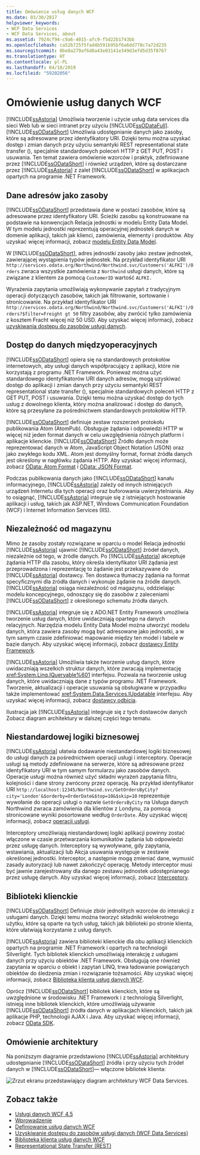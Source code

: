 ```yaml
---
title: Omówienie usług danych WCF
ms.date: 03/30/2017
helpviewer_keywords:
- WCF Data Services
- WCF Data Services, about
ms.assetid: 7924cf94-c9a6-4015-afc9-f5d22b1743bb
ms.openlocfilehash: ca52b725f5fad4b591b95bf6a6dd778c7a72d235
ms.sourcegitcommit: 0be8a279af6d8a43e03141e349d3efd5d35f8767
ms.translationtype: HT
ms.contentlocale: pl-PL
ms.lasthandoff: 04/18/2019
ms.locfileid: "59202056"
---
```

# <a name="wcf-data-services-overview"></a>Omówienie usług danych WCF
[!INCLUDE[ssAstoria](../../../../includes/ssastoria-md.md)] Umożliwia tworzenie i użycie usług data services dla sieci Web lub w sieci intranet przy użyciu [!INCLUDE[ssODataFull](../../../../includes/ssodatafull-md.md)]. [!INCLUDE[ssODataShort](../../../../includes/ssodatashort-md.md)] Umożliwia udostępnianie danych jako zasoby, które są adresowane przez identyfikatory URI. Dzięki temu można uzyskać dostęp i zmian danych przy użyciu semantyki REST representational state transfer (), specjalnie standardowych poleceń HTTP z GET PUT, POST i usuwania. Ten temat zawiera omówienie wzorców i praktyk, zdefiniowane przez [!INCLUDE[ssODataShort](../../../../includes/ssodatashort-md.md)] i również urządzeń, które są dostarczane przez [!INCLUDE[ssAstoria](../../../../includes/ssastoria-md.md)] z zalet [!INCLUDE[ssODataShort](../../../../includes/ssodatashort-md.md)] w aplikacjach opartych na programie .NET Framework.  
  
## <a name="address-data-as-resources"></a>Dane adresów jako zasoby  
 [!INCLUDE[ssODataShort](../../../../includes/ssodatashort-md.md)] przedstawia dane w postaci zasobów, które są adresowane przez identyfikatory URI. Ścieżki zasobu są konstruowane na podstawie na konwencjach Relacja jednostki w modelu Entity Data Model. W tym modelu jednostki reprezentują operacyjnej jednostek danych w domenie aplikacji, takich jak klienci, zamówienia, elementy i produktów. Aby uzyskać więcej informacji, zobacz [modelu Entity Data Model](../../../../docs/framework/data/adonet/entity-data-model.md).  
  
 W [!INCLUDE[ssODataShort](../../../../includes/ssodatashort-md.md)], adres jednostki zasoby jako zestaw jednostek, zawierającej wystąpienia typów jednostek. Na przykład identyfikator URI `http://services.odata.org/Northwind/Northwind.svc/Customers('ALFKI')/Orders` zwraca wszystkie zamówienia z `Northwind` usługi danych, które są związane z klientem za pomocą `CustomerID` wartość `ALFKI.`  
  
 Wyrażenia zapytania umożliwiają wykonywanie zapytań z tradycyjnym operacji dotyczących zasobów, takich jak filtrowanie, sortowanie i stronicowanie. Na przykład identyfikator URI `http://services.odata.org/Northwind/Northwind.svc/Customers('ALFKI')/Orders?$filter=Freight gt 50` filtry zasobów, aby zwrócić tylko zamówienia z kosztem Fracht więcej niż 50 USD. Aby uzyskać więcej informacji, zobacz [uzyskiwania dostępu do zasobów usługi danych](../../../../docs/framework/data/wcf/accessing-data-service-resources-wcf-data-services.md).  
  
## <a name="interoperable-data-access"></a>Dostęp do danych międzyoperacyjnych  
 [!INCLUDE[ssODataShort](../../../../includes/ssodatashort-md.md)] opiera się na standardowych protokołów internetowych, aby usługi danych współpracujący z aplikacji, które nie korzystają z programu .NET Framework. Ponieważ można użyć standardowego identyfikatorów URI danych adresów, mogą uzyskiwać dostęp do aplikacji i zmian danych przy użyciu semantyki REST representational state transfer (), specjalnie standardowych poleceń HTTP z GET PUT, POST i usuwania. Dzięki temu można uzyskać dostęp do tych usług z dowolnego klienta, który można analizować i dostęp do danych, które są przesyłane za pośrednictwem standardowych protokołów HTTP.  
  
 [!INCLUDE[ssODataShort](../../../../includes/ssodatashort-md.md)] definiuje zestaw rozszerzeń protokołu publikowania Atom (AtomPub). Obsługuje żądania i odpowiedzi HTTP w więcej niż jeden format danych w celu uwzględnienia różnych platform i aplikacje klienckie. [!INCLUDE[ssODataShort](../../../../includes/ssodatashort-md.md)] Źródło danych może reprezentować danych w Atom, JavaScript Object Notation (JSON) oraz jako zwykłego kodu XML. Atom jest domyślny format, format źródła danych jest określony w nagłówku żądania HTTP. Aby uzyskać więcej informacji, zobacz [OData: Atom Format](https://go.microsoft.com/fwlink/?LinkID=185794) i [OData: JSON Format](https://go.microsoft.com/fwlink/?LinkID=185795).  
  
 Podczas publikowania danych jako [!INCLUDE[ssODataShort](../../../../includes/ssodatashort-md.md)] kanału informacyjnego, [!INCLUDE[ssAstoria](../../../../includes/ssastoria-md.md)] zależy od innych istniejących urządzeń Internetu dla tych operacji oraz buforowania uwierzytelniania. Aby to osiągnąć, [!INCLUDE[ssAstoria](../../../../includes/ssastoria-md.md)] integruje się z istniejących hostowanie aplikacji i usług, takich jak ASP.NET, Windows Communication Foundation (WCF) i Internet Information Services (IIS).  
  
## <a name="storage-independence"></a>Niezależność od magazynu  
 Mimo że zasoby zostały rozwiązane w oparciu o model Relacja jednostki [!INCLUDE[ssAstoria](../../../../includes/ssastoria-md.md)] ujawnić [!INCLUDE[ssODataShort](../../../../includes/ssodatashort-md.md)] źródeł danych, niezależnie od tego, w źródle danych. Po [!INCLUDE[ssAstoria](../../../../includes/ssastoria-md.md)] akceptuje żądania HTTP dla zasobu, który określa identyfikator URI żądania jest przeprowadzona i reprezentację to żądanie jest przekazywane do [!INCLUDE[ssAstoria](../../../../includes/ssastoria-md.md)] dostawcy. Ten dostawca tłumaczy żądania na format specyficznymi dla źródła danych i wykonuje żądanie na źródle danych. [!INCLUDE[ssAstoria](../../../../includes/ssastoria-md.md)] osiąga niezależność od magazynu, oddzielając modelu koncepcyjnego, odnoszący się do zasobów z zaleceniami [!INCLUDE[ssODataShort](../../../../includes/ssodatashort-md.md)] z określonego schematu źródła danych.  
  
 [!INCLUDE[ssAstoria](../../../../includes/ssastoria-md.md)] integruje się z ADO.NET Entity Framework umożliwia tworzenie usług danych, które uwidaczniają opartego na danych relacyjnych. Narzędzia modelu Entity Data Model można utworzyć modelu danych, która zawiera zasoby mogą być adresowane jako jednostki, a w tym samym czasie zdefiniować mapowanie między ten model i tabele w bazie danych. Aby uzyskać więcej informacji, zobacz [dostawcy Entity Framework](../../../../docs/framework/data/wcf/entity-framework-provider-wcf-data-services.md).  
  
 [!INCLUDE[ssAstoria](../../../../includes/ssastoria-md.md)] Umożliwia także tworzenie usług danych, które uwidaczniają wszelkich struktur danych, które zwracają implementację <xref:System.Linq.IQueryable%601> interfejsu. Pozwala na tworzenie usług danych, które uwidaczniają dane z typów programu .NET Framework. Tworzenie, aktualizacji i operacje usuwania są obsługiwane w przypadku także implementować <xref:System.Data.Services.IUpdatable> interfejsu. Aby uzyskać więcej informacji, zobacz [dostawcy odbicia](../../../../docs/framework/data/wcf/reflection-provider-wcf-data-services.md).  
  
 Ilustracja jak [!INCLUDE[ssAstoria](../../../../includes/ssastoria-md.md)] integruje się z tych dostawców danych Zobacz diagram architektury w dalszej części tego tematu.  
  
## <a name="custom-business-logic"></a>Niestandardowej logiki biznesowej  
 [!INCLUDE[ssAstoria](../../../../includes/ssastoria-md.md)] ułatwia dodawanie niestandardowej logiki biznesowej do usługi danych za pośrednictwem operacji usługi i interceptory. Operacje usługi są metody zdefiniowane na serwerze, które są adresowane przez identyfikatory URI w tym samym formularzu jako zasobów danych. Operacje usługi można również użyć składni wyrażeń zapytania filtru, kolejności i dane strony zwrócony przez operację. Na przykład identyfikator URI `http://localhost:12345/Northwind.svc/GetOrdersByCity?city='London'&$orderby=OrderDate&$top=10&$skip=10` reprezentuje wywołanie do operacji usługi o nazwie `GetOrdersByCity` na Usługa danych Northwind zwraca zamówienia dla klientów z Londynu, za pomocą stronicowane wyniki posortowane według `OrderDate`. Aby uzyskać więcej informacji, zobacz [operacji usługi](../../../../docs/framework/data/wcf/service-operations-wcf-data-services.md).  
  
 Interceptory umożliwiają niestandardowej logiki aplikacji powinny zostać włączone w czasie przetwarzania komunikatów żądania lub odpowiedzi przez usługę danych. Interceptory są wywoływane, gdy zapytania, wstawiania, aktualizacji lub Akcja usuwania występuje w zestawie określonej jednostki. Interceptor, a następnie mogą zmieniać dane, wymusić zasady autoryzacji lub nawet zakończyć operację. Metody interceptor musi być jawnie zarejestrowany dla danego zestawu jednostek udostępnianego przez usługę danych. Aby uzyskać więcej informacji, zobacz [Interceptory](../../../../docs/framework/data/wcf/interceptors-wcf-data-services.md).  
  
## <a name="client-libraries"></a>Biblioteki klienckie  
 [!INCLUDE[ssODataShort](../../../../includes/ssodatashort-md.md)] Definiuje zbiór jednolitych wzorców do interakcji z usługami danych. Dzięki temu można tworzyć składniki wielokrotnego użytku, które są oparte na tych usług, takich jak biblioteki po stronie klienta, które ułatwiają korzystanie z usług danych.  
  
 [!INCLUDE[ssAstoria](../../../../includes/ssastoria-md.md)] zawiera biblioteki klienckie dla obu aplikacji klienckich opartych na programie .NET Framework i opartych na technologii Silverlight. Tych bibliotek klienckich umożliwiają interakcję z usługami danych przy użyciu obiektów .NET Framework. Obsługują one również zapytania w oparciu o obiekt i zapytań LINQ, trwa ładowanie powiązanych obiektów do śledzenia zmian i rozwiązanie tożsamości. Aby uzyskać więcej informacji, zobacz [Biblioteka klienta usług danych WCF](../../../../docs/framework/data/wcf/wcf-data-services-client-library.md).  
  
 Oprócz [!INCLUDE[ssODataShort](../../../../includes/ssodatashort-md.md)] bibliotek klienckich, które są uwzględnione w środowisku .NET Framework i z technologią Silverlight, istnieją inne bibliotek klienckich, które umożliwiają używanie [!INCLUDE[ssODataShort](../../../../includes/ssodatashort-md.md)] źródła danych w aplikacjach klienckich, takich jak aplikacje PHP, technologii AJAX i Java. Aby uzyskać więcej informacji, zobacz [OData SDK](https://go.microsoft.com/fwlink/?LinkID=185796).  
  
## <a name="architecture-overview"></a>Omówienie architektury  
 Na poniższym diagramie przedstawiono [!INCLUDE[ssAstoria](../../../../includes/ssastoria-md.md)] architektury udostępnianie [!INCLUDE[ssODataShort](../../../../includes/ssodatashort-md.md)] źródła i przy użyciu tych źródeł danych w [!INCLUDE[ssODataShort](../../../../includes/ssodatashort-md.md)]— włączone bibliotek klienta:  
  
 ![Zrzut ekranu przedstawiający diagram architektury WCF Data Services.](./media/wcf-data-services-overview/windows-communication-foundation-data-services-architecture.gif)  
  
## <a name="see-also"></a>Zobacz także

- [Usługi danych WCF 4.5](../../../../docs/framework/data/wcf/index.md)
- [Wprowadzenie](../../../../docs/framework/data/wcf/getting-started-with-wcf-data-services.md)
- [Definiowanie usług danych WCF](../../../../docs/framework/data/wcf/defining-wcf-data-services.md)
- [Uzyskiwanie dostępu do zasobów usługi danych (WCF Data Services)](https://docs.microsoft.com/previous-versions/dotnet/netframework-4.0/dd728283(v=vs.100))
- [Biblioteka klienta usług danych WCF](../../../../docs/framework/data/wcf/wcf-data-services-client-library.md)
- [Representational State Transfer (REST)](https://go.microsoft.com/fwlink/?LinkId=113919)
